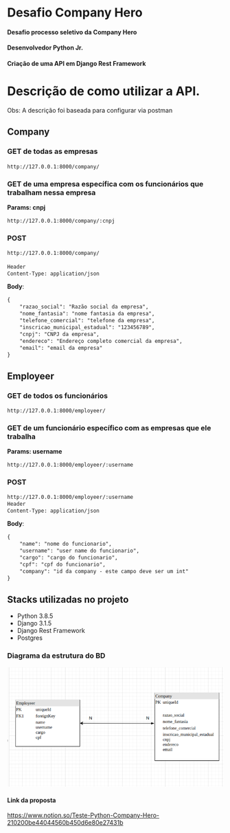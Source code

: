 # Desafio Company Hero
#### Desafio processo seletivo da Company Hero
#### Desenvolvedor Python Jr.
#### Criação de uma API em Django Rest Framework


# Descrição de como utilizar a API. </h3>

Obs: A descrição foi baseada para configurar via postman


## Company

### GET de todas as empresas
```
http://127.0.0.1:8000/company/
```

### GET de uma empresa específica com os funcionários que trabalham nessa empresa

**Params: cnpj**

```
http://127.0.0.1:8000/company/:cnpj
```

### POST 

```
http://127.0.0.1:8000/company/

Header
Content-Type: application/json

```

**Body**:
```
{
    "razao_social": "Razão social da empresa",
    "nome_fantasia": "nome fantasia da empresa",
    "telefone_comercial": "telefone da empresa",
    "inscricao_municipal_estadual": "123456789",
    "cnpj": "CNPJ da empresa",
    "endereco": "Endereço completo comercial da empresa",
    "email": "email da empresa"
}
```


## Employeer

### GET de todos os funcionários
```
http://127.0.0.1:8000/employeer/
```

### GET de um funcionário específico com as empresas que ele trabalha

**Params: username**

```
http://127.0.0.1:8000/employeer/:username
```

### POST 

```
http://127.0.0.1:8000/employeer/:username
Header
Content-Type: application/json
```

**Body**:
```
{
    "name": "nome do funcionario",
    "username": "user name do funcionario",
    "cargo": "cargo do funcionario",
    "cpf": "cpf do funcionario",
    "company": "id da company - este campo deve ser um int"
}
```

## Stacks utilizadas no projeto
- Python 3.8.5
- Django 3.1.5
- Django Rest Framework
- Postgres

### Diagrama da estrutura do BD

 ![](https://github.com/Strongreen/Desafio_Company_Hero/blob/main/diagrama.png)



#### Link da proposta

https://www.notion.so/Teste-Python-Company-Hero-210200be44044560b450d6e80e27431b
